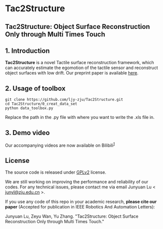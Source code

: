 # Tac2Structure
## Tac2Structure: Object Surface Reconstruction Only through Multi Times Touch


## 1. Introduction
**Tac2Structure** is a  novel Tactile surface reconstruction framework, which can accurately estimate the egomotion of the tactile sensor and reconstruct object surfaces with low drift. Our preprint paper is available [here](https://arxiv.org/abs/2209.06545).

## 2. Usage of toolbox
```
git clone https://github.com/ljy-zju/Tac2Structure.git
cd Tac2Structure/0_creat_data_set
python data_toolbox.py
```
Replace the path in the .py file with where you want to write the .xls file in.

## 3. Demo video
Our accompanying videos are now available on Bilibili<sup>[1](https://www.bilibili.com/video/BV1cY411U7gh?share_source=copy_web)

## License
The source code is released under [GPLv2](http://www.gnu.org/licenses/) license.

We are still working on improving the performance and reliability of our codes. For any technical issues, please contact me via email Junyuan Lu < junyl@zju.edu.cn >.

If you use any code of this repo in your academic research, **please cite our paper** (Accepted for publication in IEEE Robotics And Automation Letters):

Junyuan Lu, Zeyu Wan, Yu Zhang. "Tac2Structure: Object Surface Reconstruction Only through Multi Times Touch."

